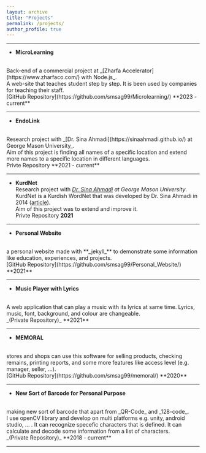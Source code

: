 ```yaml
---
layout: archive
title: "Projects"
permalink: /projects/
author_profile: true
---
```


<hr>

<!-- - **Graphical FTP Client-Server**
<br>
An FTP client-server application that capable to send file to server by clients and to store it by server, and clients can download files on server.
<br>
[GitHub Repository](https://github.com/smsag99/Graphical_FTP_ClientServer/) **2022**
<br>
<hr> -->

- **MicroLearning**
<br>
Back-end of a commercial project at _[Zharfa Accelerator](https://www.zharfaco.com/) with Node.js_.<br>
A web-site that teaches student step by step. It is been used by companies for teaching their staff.
<br>
[GitHub Repository](https://github.com/smsag99/Microlearning/) **2023 - current**
<br>
<hr>

- **EndoLink**
<br>
Research project with _[Dr. Sina Ahmadi](https://sinaahmadi.github.io/) at George Mason University_.<br>
Aim of this project is finding all names of a specific location and extend more names to a specific location in different languages.
<br>
Privte Repository **2021 - current**
<br>
<hr>

- **KurdNet**
  <br>
  Research project with _[Dr. Sina Ahmadi](https://sinaahmadi.github.io/) at George Mason University_.<br>
  KurdNet is a Kurdish WordNet that was developed by Dr. Sina Ahmadi in 2014 ([article](https://aclanthology.org/W14-0101/)).<br>
  Aim of this project was to extend and improve it.
  <br>
  Privte Repository **2021**
  <br>

<hr>

- **Personal Website**
<br>
a personal website made with **_jekyll_** to demonstrate some information like education, experiences, and projects.
<br>
[GitHub Repository](https://github.com/smsag99/Personal_Website/) **2021**
<br>
<hr>

- **Music Player with Lyrics**
<br>
A web application that can play a music with its lyrics at same time. Lyrics, music, font, background, and colour are changeable.
<br>
_(Private Repository)_ **2021**
<br>
<hr>

- **MEMORAL**
<br>
stores and shops can use this software for selling products, checking remains, printing reports, and some more features like access level (e.g. manager, seller, ...).
<br>
[GitHub Repository](https://github.com/smsag99/memoral/) **2020**
<br>
<hr>

- **New Sort of Barcode for Personal Purpose**
<br>
making new sort of barcode that apart from _QR-Code_ and _128-code_.<br>
I use openCV library and develop on multi platforms e.g. unity, android studio, ... .
It can recognize specefic characters that is defined. It can calculate and decode some information from a list of characters.
<br>
_(Private Repository)_ **2018 - current**
<br>
<hr>
